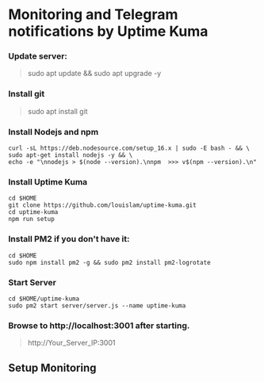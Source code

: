 # Monitoring and Telegram notifications by Uptime Kuma

### Update server:
> sudo apt update && sudo apt upgrade -y

### Install git

>sudo apt install git 

### Install Nodejs and npm

```
curl -sL https://deb.nodesource.com/setup_16.x | sudo -E bash - && \
sudo apt-get install nodejs -y && \
echo -e "\nnodejs > $(node --version).\nnpm  >>> v$(npm --version).\n"
```

### Install Uptime Kuma

```
cd $HOME
git clone https://github.com/louislam/uptime-kuma.git
cd uptime-kuma
npm run setup
```

### Install PM2 if you don't have it:

```
cd $HOME
sudo npm install pm2 -g && sudo pm2 install pm2-logrotate
```

### Start Server

```
cd $HOME/uptime-kuma
sudo pm2 start server/server.js --name uptime-kuma
```

### Browse to http://localhost:3001 after starting.

> http://Your_Server_IP:3001

## Setup Monitoring

